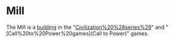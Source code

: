 # Mill

The Mill is a [building](building) in the "[Civilization%20%28series%29](Civilization)" and "[Call%20to%20Power%20games](Call to Power)" games.